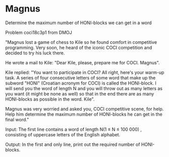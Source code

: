 # Magnus
Determine the maximum number of HONI-blocks we can get in a word

Problem coci18c3p1 from DMOJ

"Magnus lost a game of chess to Kile so he found comfort in competitive programming. Very soon, he heard of the iconic COCI competition and decided to try his luck there.

He wrote a mail to Kile: "Dear Kile, please, prepare me for COCI. Magnus".

Kile replied: "You want to participate in COCI? All right, here's your warm-up task. A series of four consecutive letters of some word that make up the subword "HONI"
(Croatian acronym for COCI) is called the HONI-block. I will send you the word of length N and you will throw out as many letters as you want (it might be none as well)
so that in the end there are as many HONI-blocks as possible in the word. Kile".

Magnus was very worried and asked you, COCI competitive scene, for help. Help him determine the maximum number of HONI-blocks he can get in the final word."

Input:
The first line contains a word of length N(1 ≤ N ≤ 100 000) , consisting of uppercase letters of the English alphabet.

Output:
In the first and only line, print out the required number of HONI-blocks.
